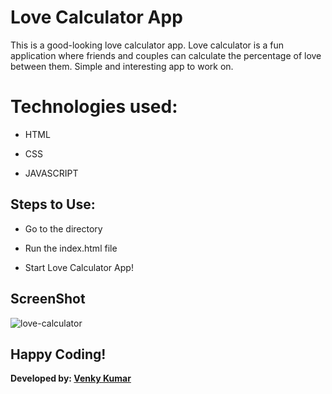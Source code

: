 # Love Calculator App

This is a good-looking love calculator app. Love calculator is a fun application where friends and couples can calculate the percentage of love between them. Simple and interesting app to work on.

# Technologies used: 

- HTML

- CSS

- JAVASCRIPT

## Steps to Use:

- Go to the directory

- Run the index.html file

- Start Love Calculator App!

## ScreenShot 

![love-calculator](https://user-images.githubusercontent.com/72425181/124382212-e4d84e00-dce3-11eb-958a-8d82b6a05426.png)

## Happy Coding!
<strong>Developed by: <a href=
"https://github.com/BoddepallyVenkatesh06">Venky Kumar</a>